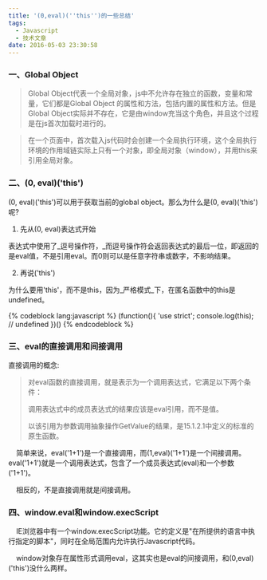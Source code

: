 ```yaml
---
title: '(0,eval)(''this'')的一些总结'
tags:
  - Javascript
  - 技术文章
date: 2016-05-03 23:30:58
---
```


### 一、Global Object

> Global Object代表一个全局对象，js中不允许存在独立的函数，变量和常量，它们都是Global Object 的属性和方法，包括内置的属性和方法。但是Global Object实际并不存在，它是由window充当这个角色，并且这个过程是在js首次加载时进行的。

> 在一个页面中，首次载入js代码时会创建一个全局执行环境，这个全局执行环境的作用域链实际上只有一个对象，即全局对象（window），并用this来引用全局对象。 <!--more-->

### 二、(0, eval)('this')

(0, eval)('this')可以用于获取当前的global object。那么为什么是(0, eval)('this')呢?

1.  先从(0, eval)表达式开始

表达式中使用了_逗号操作符，_而逗号操作符会返回表达式的最后一位，即返回的是eval值，不是引用eval。而0则可以是任意字符串或数字，不影响结果。

2.  再说('this')

为什么要用'this'，而不是this，因为_严格模式_下，在匿名函数中的this是undefined。

{% codeblock lang:javascript %}
(function(){
'use strict'; 
  console.log(this); // undefined
})() 
{% endcodeblock %}

### 三、eval的直接调用和间接调用

直接调用的概念:

> 对eval函数的直接调用，就是表示为一个调用表达式，它满足以下两个条件：
> 
> 调用表达式中的成员表达式的结果应该是eval引用，而不是值。
> 
> 以该引用为参数调用抽象操作GetValue的结果，是15.1.2.1中定义的标准的原生函数。

    简单来说，eval('1+1')是一个直接调用，而(1,eval)('1+1')是一个间接调用。eval('1+1')就是一个调用表达式，包含了一个成员表达式(eval)和一个参数('1+1')。

    相反的，不是直接调用就是间接调用。

### 四、window.eval和window.execScript

    IE浏览器中有一个window.execScript功能。它的定义是"在所提供的语言中执行指定的脚本"，同时在全局范围内允许执行Javascript代码。

    window对象存在属性形式调用eval，这其实也是eval的间接调用，和(0,eval)('this')没什么两样。